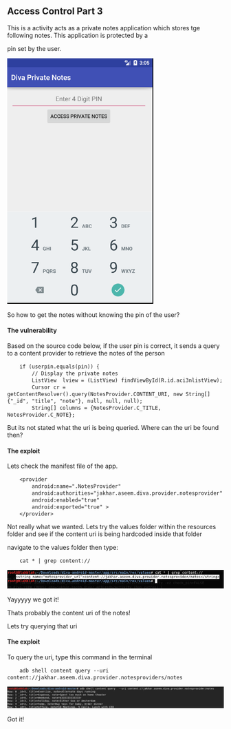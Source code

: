 ## Access Control Part 3

This is a activity acts as a private notes application which stores tge following notes. This application is protected by a 

pin set by the user.

![whats the pin?](https://github.com/Blahblahlolhahaha/Diva-walkthrough/blob/master/Access%20Control/Part%203/Screenshot%20from%202019-10-18%2015-05-36.png)

So how to get the notes without knowing the pin of the user?

#### The vulnerability

Based on the source code below, if the user pin is correct, it sends a query to a content provider to retrieve the notes of 
the person 

        if (userpin.equals(pin)) {
            // Display the private notes
            ListView  lview = (ListView) findViewById(R.id.aci3nlistView);
            Cursor cr = getContentResolver().query(NotesProvider.CONTENT_URI, new String[] {"_id", "title", "note"}, null, null, null);
            String[] columns = {NotesProvider.C_TITLE, NotesProvider.C_NOTE};
            
            
But its not stated what the uri is being queried. Where can the uri be found then?


#### The exploit


Lets check the manifest file of the app.

        <provider
            android:name=".NotesProvider"
            android:authorities="jakhar.aseem.diva.provider.notesprovider"
            android:enabled="true"
            android:exported="true" >
        </provider>

Not really what we wanted. Lets try the values folder within the resources folder and see if the content uri is being hardcoded
inside that folder

navigate to the values folder then type:

        cat * | grep content://

![uri](https://github.com/Blahblahlolhahaha/Diva-walkthrough/blob/master/Access%20Control/Part%203/Screenshot%20from%202019-10-18%2015-31-20.png)

Yayyyyy we got it!

Thats probably the content uri of the notes!

Lets try querying that uri

#### The exploit

To query the uri, type this command in the terminal


        adb shell content query --uri content://jakhar.aseem.diva.provider.notesproviders/notes
        
![notes](https://github.com/Blahblahlolhahaha/Diva-walkthrough/blob/master/Access%20Control/Part%203/Screenshot%20from%202019-10-18%2015-33-31.png)

Got it!

